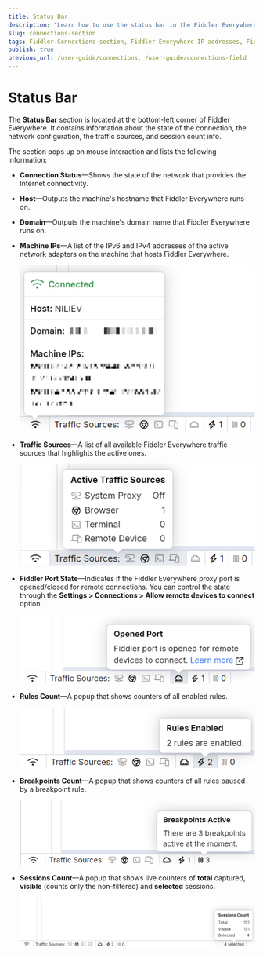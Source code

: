 ```yaml
---
title: Status Bar
description: "Learn how to use the status bar in the Fiddler Everywhere web-debugging HTTP-proxy client."
slug: connections-section
tags: Fiddler Connections section, Fiddler Everywhere IP addresses, Fiddler Everywhere active network
publish: true
previous_url: /user-guide/connections, /user-guide/connections-field
---
```


# Status Bar

The **Status Bar** section is located at the bottom-left corner of Fiddler Everywhere. It contains information about the state of the connection, the network configuration, the traffic sources, and session count info.

The section pops up on mouse interaction and lists the following information:

- **Connection Status**&mdash;Shows the state of the network that provides the Internet connectivity.

- **Host**&mdash;Outputs the machine's hostname that Fiddler Everywhere runs on.

- **Domain**&mdash;Outputs the machine's domain name that Fiddler Everywhere runs on.

- **Machine IPs**&mdash;A list of the IPv6 and IPv4 addresses of the active network adapters on the machine that hosts Fiddler Everywhere.

    ![The connection status](../images/status-bar/connection-details.png)

- **Traffic Sources**&mdash;A list of all available Fiddler Everywhere traffic sources that highlights the active ones.

    ![The traffic sources](../images/status-bar/traffic-sources.png)

- **Fiddler Port State**&mdash;Indicates if the Fiddler Everywhere proxy port is opened/closed for remote connections. You can control the state through the **Settings > Connections > Allow remote devices to connect** option.

    ![State of the Fiddler port](../images/status-bar/remote-connections-status.png)

- **Rules Count**&mdash;A popup that shows counters of all enabled rules.

    ![The rules count](../images/status-bar/rules-count.png)

- **Breakpoints Count**&mdash;A popup that shows counters of all rules paused by a breakpoint rule.

    ![The breakpoints count](../images/status-bar/breakpoints-count.png)

- **Sessions Count**&mdash;A popup that shows live counters of **total** captured, **visible** (counts only the non-filtered) and **selected** sessions.

    ![The sessions count](../images/status-bar/sessions-count.png)
